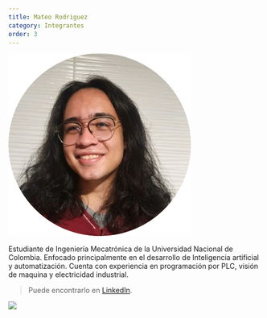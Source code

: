 ```yaml
---
title: Mateo Rodriguez
category: Integrantes
order: 3
---
```



![Alt text](../../images/Mateo.png?raw=true "Posicion")

Estudiante de Ingeniería Mecatrónica de la Universidad Nacional de Colombia. Enfocado principalmente en el desarrollo de Inteligencia artificial y automatización.
Cuenta con experiencia en programación por PLC, visión de maquina y electricidad industrial.

> Puede encontrarlo en [LinkedIn](https://www.linkedin.com/in/mateo-andres-rodriguez-pereira-7b7745133/).


![](//placehold.it/800x600)

